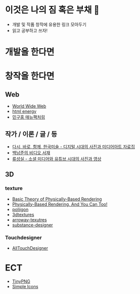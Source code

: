 # 이것은 나의 짐 혹은 부채 🧳

- 개발 및 작품 창작에 유용한 링크 모아두기
- 읽고 공부하고 쓰자!

# 개발을 한다면

# 창작을 한다면

## Web

- [World Wide Web](http://info.cern.ch/hypertext/WWW/TheProject.html)
- [html energy](html.energy)
- [민구홍 매뉴팩처링](https://minguhongmfg.com/)

## 작가 / 이론 / 글 / 등

- [다시, 바로, 함께, 한국미술 - 디지털 시대의 사진과 미디어아트 자료집](https://www.gokams.or.kr/05_know/data_view.aspx?Idx=1138&flag=0&page=1&txtKeyword&ddlKeyfield=T)
- [백남준의 비디오 서재](https://njpvideo.ggcf.kr/)
- [류성실 - 소셜 미디어와 유튜브 시대의 사진과 영상](https://www.youtube.com/watch?v=e1O6XtQh1D0)

## 3D

### texture

- [Basic Theory of Physically-Based Rendering](https://marmoset.co/posts/basic-theory-of-physically-based-rendering/)
- [Physically-Based Rendering, And You Can Too!](https://marmoset.co/posts/physically-based-rendering-and-you-can-too/)
- [poliigon](https://www.poliigon.com/)
- [3dtextures](https://3dtextures.me/)
- [arroway-texutres](https://www.arroway-textures.ch/)
- [substance-designer](https://www.adobe.com/products/substance3d-designer.html)

### Touchdesigner

- [AllTouchDesigner](https://alltd.org/)

# ECT

- [TinyPNG](https://tinypng.com/)
- [Simple Icons](https://simpleicons.org/)
